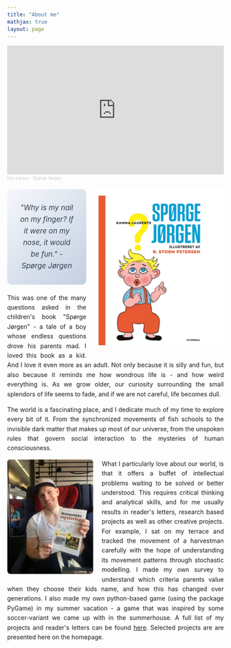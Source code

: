 ```yaml
---
title: "About me"
mathjax: true
layout: page
---
```


<style>
/* Mobile-first responsive styles */
.soundcloud-container {
  width: 100%;
  margin-bottom: 20px;
}

.quote-container {
  text-align: center;
  padding: 20px;
  background: linear-gradient(135deg, #f5f7fa 0%, #c3cfe2 100%);
  border-radius: 10px;
  margin: 20px 0;
}

.quote-container p {
  font-size: 1.1em;
  font-style: italic;
  color: #2c3e50;
  margin: 0;
  line-height: 1.6;
}

.image-right {
  float: right;
  margin-left: 20px;
  margin-bottom: 20px;
  border-radius: 8px;
  max-width: 100%;
  height: auto;
}

.image-left {
  float: left;
  margin-right: 20px;
  margin-bottom: 20px;
  border-radius: 8px;
  max-width: 100%;
  height: auto;
}

.content-text {
  text-align: justify;
  line-height: 1.6;
}

/* Desktop styles */
@media (min-width: 768px) {
  .quote-container {
    margin-right: 320px;
    padding: 30px;
  }
  
  .quote-container p {
    font-size: 1.2em;
  }
  
  .image-right {
    width: 300px;
  }
  
  .image-left {
    width: 200px;
  }
}

/* Mobile styles */
@media (max-width: 767px) {
  .quote-container {
    margin-right: 140px; /* Leave space for larger image */
    padding: 15px;
  }
  
  .image-right {
    width: 130px;
    margin-left: 10px;
  }
  
  .image-left {
    width: 110px;
    margin-right: 10px;
  }
  
  .content-text {
    text-align: left;
  }
}

/* Very small screens */
@media (max-width: 480px) {
  .quote-container {
    padding: 10px;
    margin: 15px 0;
    margin-right: 110px; /* Adjust for larger image */
  }
  
  .quote-container p {
    font-size: 0.9em;
  }
  
  .image-right {
    width: 100px;
    margin-left: 8px;
  }
  
  .image-left {
    width: 85px;
    margin-right: 8px;
  }
}
</style>

<div class="soundcloud-container">
  <iframe width="100%" height="300" scrolling="no" frameborder="no" allow="autoplay" src="https://w.soundcloud.com/player/?url=https%3A//api.soundcloud.com/tracks/253856343&color=%23ff5500&auto_play=false&hide_related=false&show_comments=true&show_user=true&show_reposts=false&show_teaser=true&visual=true"></iframe>
  <div style="font-size: 10px; color: #cccccc;line-break: anywhere;word-break: normal;overflow: hidden;white-space: nowrap;text-overflow: ellipsis; font-family: Interstate,Lucida Grande,Lucida Sans Unicode,Lucida Sans,Garuda,Verdana,Tahoma,sans-serif;font-weight: 100;">
    <a href="https://soundcloud.com/kim-larsen-official" title="Kim Larsen" target="_blank" style="color: #cccccc; text-decoration: none;">Kim Larsen</a> · <a href="https://soundcloud.com/kim-larsen-official/sp-rge-j-rgen-1" title="Spørge Jørgen" target="_blank" style="color: #cccccc; text-decoration: none;">Spørge Jørgen</a>
  </div>
</div>

<img class="image-right" src="/assets/spgjrgn.png" alt="Spørge Jørgen illustration">

<div class="quote-container">
  <p>"Why is my nail on my finger? If it were on my nose, it would be fun." - Spørge Jørgen</p>
</div>

<div class="content-text">
This was one of the many questions asked in the children's book "Spørge Jørgen" - a tale of a boy whose endless questions drove his parents mad. I loved this book as a kid. And I love it even more as an adult. Not only because it is silly and fun, but also because it reminds me how wondrous life is - and how weird everything is. As we grow older, our curiosity surrounding the small splendors of life seems to fade, and if we are not careful, life becomes dull.

The world is a fascinating place, and I dedicate much of my time to explore every bit of it. From the synchronized movements of fish schools to the invisible dark matter that makes up most of our universe, from the unspoken rules that govern social interaction to the mysteries of human consciousness.
</div>

<img class="image-left" src="/assets/mig_mat.png" alt="Personal photo">

<div class="content-text">
What I particularly love about our world, is that it offers a buffet of intellectual problems waiting to be solved or better understood. This requires critical thinking and analytical skills, and for me usually results in reader's letters, research based projects as well as other creative projects. For example, I sat on my terrace and tracked the movement of a harvestman carefully with the hope of understanding its movement patterns through stochastic modelling. I made my own survey to understand which criteria parents value when they choose their kids name, and how this has changed over generations. I also made my own python-based game (using the package PyGame) in my summer vacation - a game that was inspired by some soccer-variant we came up with in the summerhouse. A full list of my projects and reader's letters can be found <a href="https://docs.google.com/document/d/1HXOMjqJpiRDGu4M3EIVrFs6nKMEAouZK_JijJE5TLFg/edit?usp=sharing">here</a>. Selected projects are are presented here on the homepage.
</div>
